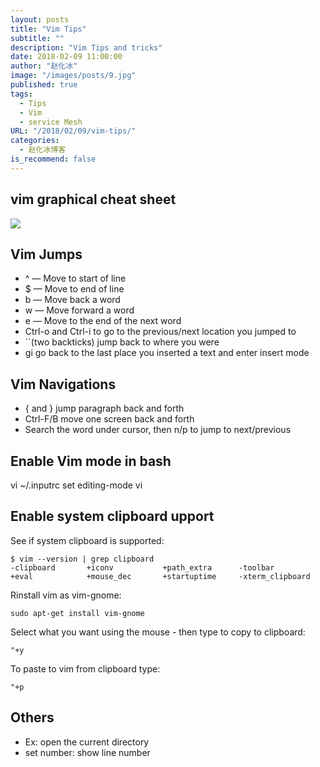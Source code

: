 ```yaml
---
layout: posts
title: "Vim Tips"
subtitle: ""
description: "Vim Tips and tricks"
date: 2018-02-09 11:00:00
author: "赵化冰"
image: "/images/posts/9.jpg"
published: true
tags:
  - Tips
  - Vim
  - service Mesh
URL: "/2018/02/09/vim-tips/"
categories:
  - 赵化冰博客
is_recommend: false
---
```


## vim graphical cheat sheet

![](//img/2018-02-09-vim-tips/vi-vim-cheat-sheet.svg)

<!--more-->

## Vim Jumps

- ^ — Move to start of line
- $ — Move to end of line
- b — Move back a word
- w — Move forward a word
- e — Move to the end of the next word
- Ctrl-o and Ctrl-i to go to the previous/next location you jumped to
- ``(two backticks) jump back to where you were
- gi go back to the last place you inserted a text and enter insert mode

## Vim Navigations

- { and } jump paragraph back and forth
- Ctrl-F/B move one screen back and forth
- Search the word under cursor, then n/p to jump to next/previous

## Enable Vim mode in bash

vi ~/.inputrc
set editing-mode vi

## Enable system clipboard upport

See if system clipboard is supported:

```
$ vim --version | grep clipboard
-clipboard       +iconv           +path_extra      -toolbar
+eval            +mouse_dec       +startuptime     -xterm_clipboard
```

Rinstall vim as vim-gnome:

```
sudo apt-get install vim-gnome
```

Select what you want using the mouse - then type to copy to clipboard:

```
"+y
```

To paste to vim from clipboard type:

```
"+p
```

## Others

- Ex: open the current directory
- set number: show line number
